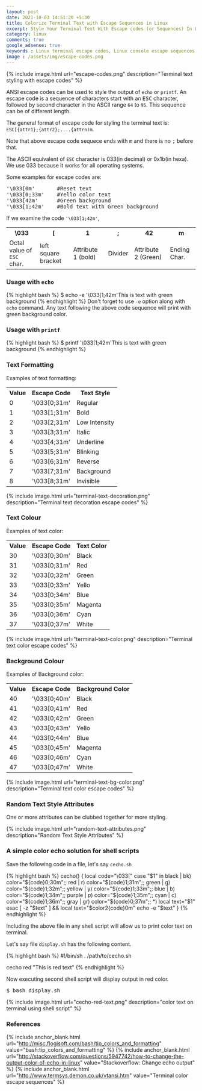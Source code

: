 ```yaml
---
layout: post
date: 2021-10-03 14:51:20 +5:30
title: Colorize Terminal Text with Escape Sequences in Linux
excerpt: Style Your Terminal Text With Escape codes (or Sequences) In Linux. Print colored output text or change text background color in Linux terminal using escape sequences.
category: linux
comments: true
google_adsense: true
keywords : Linux terminal escape codes, Linux console escape sequences, Linux terminal escape sequences, color Linux terminal text, output colored text to terminal, change color of text in Linux terminal, customize text color on Linux terminal, change text background color in Linux terminal, ANSI color escape sequences, ANSI color escape codes for the text.
image : /assets/img/escape-codes.png
---
```


{% include image.html url="escape-codes.png" description="Terminal text styling with escape codes" %}

ANSI escape codes can be used to style the output of <code>echo</code> or <code>printf</code>. An escape code is a sequence of characters start with an <kbd>ESC</kbd> character, followed by second character in the ASCII range <code>64</code> to <code>95</code>. This sequence can be of different length.<!--more-->

The general format of escape code for styling the terminal text is:<br/>
<code>ESC</code><code>[</code><code>{attr1};{attr2};....{attrn)m</code>.

Note that above escape code sequece ends with <kbd>m</kbd> and there is no <kbd>;</kbd> before that.

The ASCII equivalent of <code>ESC</code> character is 033(in decimal) or 0x1b(in hexa). We use 033 because it works for all operating systems.

Some examples for escape codes are:
<pre>
'\033[0m'       #Reset text
'\033[0;33m'    #Yello color text
'\033[42m'      #Green background
'\033[1;42m'    #Bold text with Green background
</pre>

If we examine the code <code>'\033[1;42m'</code>,
<div class="overflow">
<table>
<tr><th>\033</th><th>[</th><th>1</th><th>;</th><th>42</th><th>m</th></tr>
<tr><td>Octal value of <code>ESC</code> char.</td><td>left square bracket</td><td>Attribute 1 (bold)</td><td>Divider</td><td>Attribute 2 (Green)</td><td>Ending Char.</td></tr>
</table>
</div>

<h3>Usage with <code>echo</code></h3>
{% highlight bash %}
$ echo -e '\033[1;42m'This is text with green background
{% endhighlight %}
Don't forget to use <code>-e</code> option along with <code>echo</code> command. Any text following the above code sequence will print with green background color.

<h3>Usage with <code>printf</code></h3>
{% highlight bash %}
$ printf '\033[1;42m'This is text with green background
{% endhighlight %}

<h3>Text Formatting</h3>

Examples of text formatting:

<table>
<tr><th>Value</th><th>Escape Code</th><th>Text Style</th></tr>
<tr><td>0</td><td>'\033[0;31m'</td><td>Regular</td></tr>
<tr><td>1</td><td>'\033[1;31m'</td><td>Bold</td></tr>
<tr><td>2</td><td>'\033[2;31m'</td><td>Low Intensity</td></tr>
<tr><td>3</td><td>'\033[3;31m'</td><td>Italic</td></tr>
<tr><td>4</td><td>'\033[4;31m'</td><td>Underline</td></tr>
<tr><td>5</td><td>'\033[5;31m'</td><td>Blinking</td></tr>
<tr><td>6</td><td>'\033[6;31m'</td><td>Reverse</td></tr>
<tr><td>7</td><td>'\033[7;31m'</td><td>Background</td></tr>
<tr><td>8</td><td>'\033[8;31m'</td><td>Invisible</td></tr>
</table>


{% include image.html url="terminal-text-decoration.png" description="Terminal text decoration escape codes" %}


<h3>Text Colour</h3>

Examples of text color:

<table>
<tr><th>Value</th><th>Escape Code</th><th>Text Color</th></tr>
<tr><td>30</td><td>'\033[0;30m'</td><td>Black</td></tr>
<tr><td>31</td><td>'\033[0;31m'</td><td>Red</td></tr>
<tr><td>32</td><td>'\033[0;32m'</td><td>Green</td></tr>
<tr><td>33</td><td>'\033[0;33m'</td><td>Yello</td></tr>
<tr><td>34</td><td>'\033[0;34m'</td><td>Blue</td></tr>
<tr><td>35</td><td>'\033[0;35m'</td><td>Magenta</td></tr>
<tr><td>36</td><td>'\033[0;36m'</td><td>Cyan</td></tr>
<tr><td>37</td><td>'\033[0;37m'</td><td>White</td></tr>
</table>


{% include image.html url="terminal-text-color.png" description="Terminal text color escape codes" %}

<h3>Background Colour</h3>

Examples of Background color:

<table>
<tr><th>Value</th><th>Escape Code</th><th>Background Color</th></tr>
<tr><td>40</td><td>'\033[0;40m'</td><td>Black</td></tr>
<tr><td>41</td><td>'\033[0;41m'</td><td>Red</td></tr>
<tr><td>42</td><td>'\033[0;42m'</td><td>Green</td></tr>
<tr><td>43</td><td>'\033[0;43m'</td><td>Yello</td></tr>
<tr><td>44</td><td>'\033[0;44m'</td><td>Blue</td></tr>
<tr><td>45</td><td>'\033[0;45m'</td><td>Magenta</td></tr>
<tr><td>46</td><td>'\033[0;46m'</td><td>Cyan</td></tr>
<tr><td>47</td><td>'\033[0;47m'</td><td>White</td></tr>
</table>


{% include image.html url="terminal-text-bg-color.png" description="Terminal text color escape codes" %}

<h3> Random Text Style Attributes</h3>

One or more attributes can be clubbed together for more styling.

{% include image.html url="random-text-attributes.png" description="Random Text Style Attributes" %}

<h3> A simple color echo solution for shell scripts</h3>

Save the following code in a file, let's say <code>cecho.sh</code>

{% highlight bash %}
cecho() {
	local code="\033["
	case "$1" in
		black  | bk) color="${code}0;30m";;
		red    |  r) color="${code}1;31m";;
		green  |  g) color="${code}1;32m";;
		yellow |  y) color="${code}1;33m";;
		blue   |  b) color="${code}1;34m";;
		purple |  p) color="${code}1;35m";;
		cyan   |  c) color="${code}1;36m";;
		gray   | gr) color="${code}0;37m";;
		*) local text="$1"
			esac
			[ -z "$text" ] && local text="$color$2${code}0m"
			echo -e "$text"
}
{% endhighlight %}

Including the above file in any shell script will allow us to print color text on terminal.

Let's say file <code>display.sh</code> has the following content.

{% highlight bash %}
#!/bin/sh
. /path/to/cecho.sh

cecho red "This is red text"
{% endhighlight %}

Now executing second shell script will display output in red color.
<pre>$ bash display.sh</pre>

{% include image.html url="cecho-red-text.png" description="color text on terminal using shell script" %}

<h3>References</h3>

{% include anchor_blank.html url="http://misc.flogisoft.com/bash/tip_colors_and_formatting" value="bash:tip_colors_and_formatting" %}
{% include anchor_blank.html url="http://stackoverflow.com/questions/5947742/how-to-change-the-output-color-of-echo-in-linux" value="Stackoverflow: Change echo output" %}
{% include anchor_blank.html url="http://www.termsys.demon.co.uk/vtansi.htm" value="Terminal color escape sequences" %}
